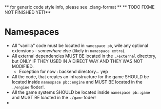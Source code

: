 ** for generic code style info, please see .clang-format **
** TODO FIXME NOT FINISHED YET!**
# Namespaces
- All "vanilla" code must be located in `namespace pb`, wile any optional extensions - *somewhere* else (likely in `namespace extra`).
- All external dependencies MUST BE located in the `./external` directory, but ONLY IF THEY USED IN A DIRECT WAY AND THEY WAS NOT MODIFIED.
	- Exception for now : backend directory... yep
- All the  code, that creates an infrastructure for the game SHOULD be located inside `namespace pb::engine` and MUST BE located in the `./engine` floder!.
- All the game systems SHOULD be located inside `namespace pb::game` and MUST BE loacted in the `./game` foder!
- 